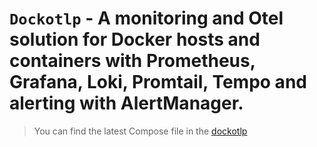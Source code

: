 # `Dockotlp` - A monitoring and Otel solution for Docker hosts and containers with Prometheus, Grafana, Loki, Promtail, Tempo and alerting with AlertManager.

> You can find the latest Compose file in the [dockotlp](https://github.com/peng-huang-ch/dockotlp)
